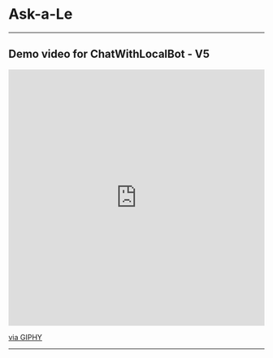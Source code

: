 # Ask-a-Le


---


## Demo video for ChatWithLocalBot - V5

<div style="width:100%;height:0;padding-bottom:100%;position:relative;"><iframe src="https://giphy.com/embed/VX7yEoXAFf8as" width="100%" height="100%" style="position:absolute" frameBorder="0" class="giphy-embed" allowFullScreen></iframe></div><p><a href="https://giphy.com/gifs/today-loading-icon-VX7yEoXAFf8as">via GIPHY</a></p>

---

